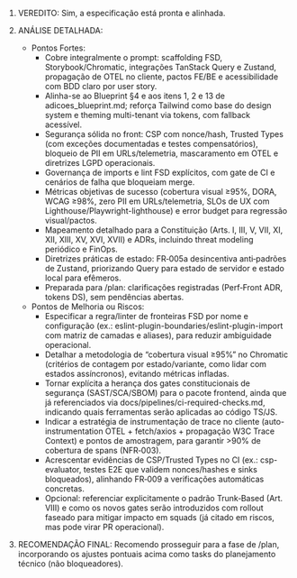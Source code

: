 1. VEREDITO: Sim, a especificação está pronta e alinhada.

2. ANÁLISE DETALHADA:
   - Pontos Fortes:
     - Cobre integralmente o prompt: scaffolding FSD, Storybook/Chromatic, integrações TanStack Query e Zustand, propagação de OTEL no cliente, pactos FE/BE e acessibilidade com BDD claro por user story.
     - Alinha-se ao Blueprint §4 e aos itens 1, 2 e 13 de adicoes_blueprint.md; reforça Tailwind como base do design system e theming multi-tenant via tokens, com fallback acessível.
     - Segurança sólida no front: CSP com nonce/hash, Trusted Types (com exceções documentadas e testes compensatórios), bloqueio de PII em URLs/telemetria, mascaramento em OTEL e diretrizes LGPD operacionais.
     - Governança de imports e lint FSD explícitos, com gate de CI e cenários de falha que bloqueiam merge.
     - Métricas objetivas de sucesso (cobertura visual ≥95%, DORA, WCAG ≥98%, zero PII em URLs/telemetria, SLOs de UX com Lighthouse/Playwright-lighthouse) e error budget para regressão visual/pactos.
     - Mapeamento detalhado para a Constituição (Arts. I, III, V, VII, XI, XII, XIII, XV, XVI, XVII) e ADRs, incluindo threat modeling periódico e FinOps.
     - Diretrizes práticas de estado: FR‑005a desincentiva anti‑padrões de Zustand, priorizando Query para estado de servidor e estado local para efêmeros.
     - Preparada para /plan: clarificações registradas (Perf‑Front ADR, tokens DS), sem pendências abertas.
   - Pontos de Melhoria ou Riscos:
     - Especificar a regra/linter de fronteiras FSD por nome e configuração (ex.: eslint-plugin-boundaries/eslint-plugin-import com matriz de camadas e aliases), para reduzir ambiguidade operacional.
     - Detalhar a metodologia de “cobertura visual ≥95%” no Chromatic (critérios de contagem por estado/variante, como lidar com estados assíncronos), evitando métricas infladas.
     - Tornar explícita a herança dos gates constitucionais de segurança (SAST/SCA/SBOM) para o pacote frontend, ainda que já referenciados via docs/pipelines/ci-required-checks.md, indicando quais ferramentas serão aplicadas ao código TS/JS.
     - Indicar a estratégia de instrumentação de trace no cliente (auto-instrumentation OTEL + fetch/axios + propagação W3C Trace Context) e pontos de amostragem, para garantir >90% de cobertura de spans (NFR‑003).
     - Acrescentar evidências de CSP/Trusted Types no CI (ex.: csp-evaluator, testes E2E que validem nonces/hashes e sinks bloqueados), alinhando FR‑009 a verificações automáticas concretas.
     - Opcional: referenciar explicitamente o padrão Trunk‑Based (Art. VIII) e como os novos gates serão introduzidos com rollout faseado para mitigar impacto em squads (já citado em riscos, mas pode virar PR operacional).

3. RECOMENDAÇÃO FINAL: Recomendo prosseguir para a fase de /plan, incorporando os ajustes pontuais acima como tasks do planejamento técnico (não bloqueadores).

